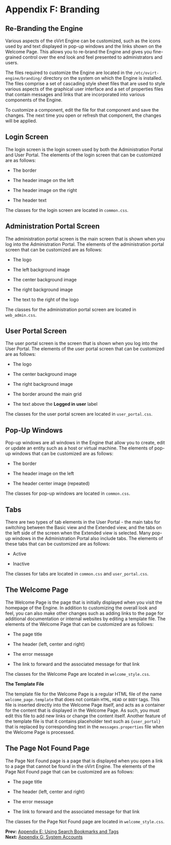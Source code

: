 # Appendix F: Branding

## Re-Branding the Engine

Various aspects of the oVirt Engine can be customized, such as the icons used by and text displayed in pop-up windows and the links shown on the Welcome Page. This allows you to re-brand the Engine and gives you fine-grained control over the end look and feel presented to administrators and users.

The files required to customize the Engine are located in the `/etc/ovirt-engine/branding/` directory on the system on which the Engine is installed. The files comprise a set of cascading style sheet files that are used to style various aspects of the graphical user interface and a set of properties files that contain messages and links that are incorporated into various components of the Engine.

To customize a component, edit the file for that component and save the changes. The next time you open or refresh that component, the changes will be applied.

## Login Screen

The login screen is the login screen used by both the Administration Portal and User Portal. The elements of the login screen that can be customized are as follows:

* The border

* The header image on the left

* The header image on the right

* The header text

The classes for the login screen are located in `common.css`.

## Administration Portal Screen

The administration portal screen is the main screen that is shown when you log into the Administration Portal. The elements of the administration portal screen that can be customized are as follows:

* The logo

* The left background image

* The center background image

* The right background image

* The text to the right of the logo

The classes for the administration portal screen are located in `web_admin.css`.

## User Portal Screen

The user portal screen is the screen that is shown when you log into the User Portal. The elements of the user portal screen that can be customized are as follows:

* The logo

* The center background image

* The right background image

* The border around the main grid

* The text above the **Logged in user** label

The classes for the user portal screen are located in `user_portal.css`.

## Pop-Up Windows

Pop-up windows are all windows in the Engine that allow you to create, edit or update an entity such as a host or virtual machine. The elements of pop-up windows that can be customized are as follows:

* The border

* The header image on the left

* The header center image (repeated)

The classes for pop-up windows are located in `common.css`.

## Tabs

There are two types of tab elements in the User Portal - the main tabs for switching between the Basic view and the Extended view, and the tabs on the left side of the screen when the Extended view is selected. Many pop-up windows in the Administration Portal also include tabs. The elements of these tabs that can be customized are as follows:

* Active

* Inactive

The classes for tabs are located in `common.css` and `user_portal.css`.

## The Welcome Page

The Welcome Page is the page that is initially displayed when you visit the homepage of the Engine. In addition to customizing the overall look and feel, you can also make other changes such as adding links to the page for additional documentation or internal websites by editing a template file. The elements of the Welcome Page that can be customized are as follows:

* The page title

* The header (left, center and right)

* The error message

* The link to forward and the associated message for that link

The classes for the Welcome Page are located in `welcome_style.css`.

**The Template File**

The template file for the Welcome Page is a regular HTML file of the name `welcome_page.template` that does not contain `HTML`, `HEAD` or `BODY` tags. This file is inserted directly into the Welcome Page itself, and acts as a container for the content that is displayed in the Welcome Page. As such, you must edit this file to add new links or change the content itself. Another feature of the template file is that it contains placeholder text such as `{user_portal}` that is replaced by corresponding text in the `messages.properties` file when the Welcome Page is processed.

## The Page Not Found Page

The Page Not Found page is a page that is displayed when you open a link to a page that cannot be found in the oVirt Engine. The elements of the Page Not Found page that can be customized are as follows:

* The page title

* The header (left, center and right)

* The error message

* The link to forward and the associated message for that link

The classes for the Page Not Found page are located in `welcome_style.css`.

**Prev:** [Appendix E: Using Search Bookmarks and Tags](appe-Using_Search_Bookmarks_and_Tags)<br>
**Next:** [Appendix G: System Accounts](appe-System_Accounts)
